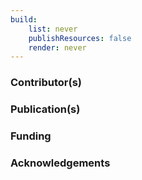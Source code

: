```yaml
---
build:
	list: never
	publishResources: false
	render: never
---
```


### Contributor(s)


### Publication(s)


### Funding


### Acknowledgements
